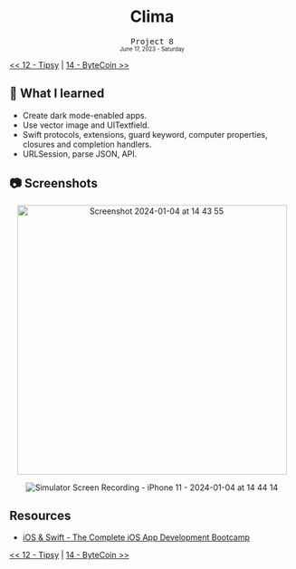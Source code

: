 <div align = center>
  <h1>Clima</h1>
  <samp>Project 8</samp>
  <br>
  <sub>
  <small>June 17, 2023 - Saturday</small>
  </sub>
</div>

[<< 12 - Tipsy](../12%20-%20Tipsy) | [14 - ByteCoin >>](../14%20-%20ByteCoin)

## 📝 What I learned

- Create dark mode-enabled apps.
- Use vector image and UITextfield.
- Swift protocols, extensions, guard keyword, computer properties, closures and completion handlers.
- URLSession, parse JSON, API.

## 📷 Screenshots

<div align = center>
  <img width="476" alt="Screenshot 2024-01-04 at 14 43 55" src="https://github.com/ItsLuciferBC/Swift-Bootcamp/assets/83160142/92ef4a0a-402b-43e1-be75-79b2a433afcd">
  
  ![Simulator Screen Recording - iPhone 11 - 2024-01-04 at 14 44 14](https://github.com/ItsLuciferBC/Swift-Bootcamp/assets/83160142/e5c0e5b5-cea7-429d-84f2-4895d5e1feca)

</div>

## Resources

- [iOS & Swift - The Complete iOS App Development Bootcamp](https://www.udemy.com/course/ios-13-app-development-bootcamp/learn/lecture/16253648#overview)

[<< 12 - Tipsy](../12%20-%20Tipsy) | [14 - ByteCoin >>](../14%20-%20ByteCoin)
